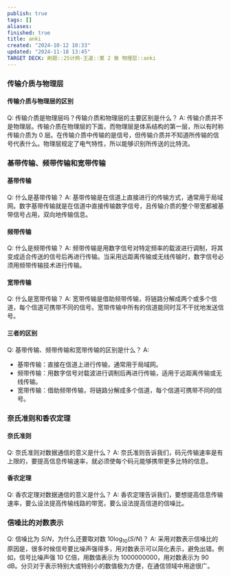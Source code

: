 ```yaml
---
publish: true
tags: []
aliases: 
finished: true
title: anki
created: "2024-10-12 10:33"
updated: "2024-11-18 13:45"
TARGET DECK: 刷题::25计网-王道::第 2 章 物理层::anki
---
```


### 传输介质与物理层

#### 传输介质与物理层的区别

Q: 传输介质是物理层吗？传输介质和物理层的主要区别是什么？
A: 传输介质并不是物理层。传输介质在物理层的下面，而物理层是体系结构的第一层，所以有时称传输介质为 0 层。在传输介质中传输的是信号，但传输介质并不知道所传输的信号代表什么。物理层规定了电气特性，所以能够识别所传送的比特流。
<!--ID: 1721382356986-->

### 基带传输、频带传输和宽带传输

#### 基带传输

Q: 什么是基带传输？
A: 基带传输是在信道上直接进行的传输方式，通常用于局域网。数字基带传输就是在信道中直接传输数字信号，且传输介质的整个带宽都被基带信号占用，双向地传输信息。
<!--ID: 1721382356991-->

#### 频带传输

Q: 什么是频带传输？
A: 频带传输是用数字信号对特定频率的载波进行调制，将其变成适合传送的信号后再进行传输。当采用远距离传输或无线传输时，数字信号必须用频带传输技术进行传输。
<!--ID: 1721382356995-->

#### 宽带传输

Q: 什么是宽带传输？
A: 宽带传输是借助频带传输，将链路分解成两个或多个信道，每个信道可携带不同的信号。宽带传输中所有的信道能同时互不干扰地发送信号。
<!--ID: 1721382357000-->

#### 三者的区别

Q: 基带传输、频带传输和宽带传输的区别是什么？
A: 
- 基带传输：直接在信道上进行传输，通常用于局域网。
- 频带传输：用数字信号对载波进行调制后再进行传输，适用于远距离传输或无线传输。
- 宽带传输：借助频带传输，将链路分解成多个信道，每个信道可携带不同的信号。
<!--ID: 1721382357005-->

### 奈氏准则和香农定理

#### 奈氏准则

Q: 奈氏准则对数据通信的意义是什么？
A: 奈氏准则告诉我们，码元传输速率是有上限的，要提高信息传输速率，就必须使每个码元能够携带更多比特的信息。
<!--ID: 1721382357010-->

#### 香农定理

Q: 香农定理对数据通信的意义是什么？
A: 香农定理告诉我们，要想提高信息传输速率，要么设法提高传输线路的带宽，要么设法提高信道的信噪比。
<!--ID: 1721382357016-->

### 信噪比的对数表示

Q: 信噪比为 $S/N$，为什么还要取对数 ${10}{\log }_{10}\left( {S/N}\right)$？
A: 采用对数表示信噪比的原因是，很多时候信号要比噪声强得多，用对数表示可以简化表示，避免出错。例如，信号比噪声强 10 亿倍，用数值表示为 1000000000，用对数表示为 90 dB。分贝对于表示特别大或特别小的数值极为方便，在通信领域中用途很广。
<!--ID: 1721382357021-->